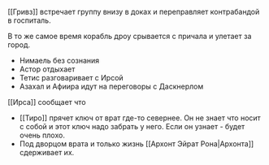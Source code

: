 [[Гривз]] встречает группу внизу в доках и переправляет контрабандой в госпиталь.

В то же самое время корабль дроу срывается с причала и улетает за город.

- Нимаель без сознания
- Астор отдыхает
- Тетис разговаривает с Ирсой
- Азахал и Афиира идут на переговоры с Даскнерлом

[[Ирса]] сообщает что
- [[Тиро]] прячет ключ от врат где-то севернее. Он не знает что носит с собой и этот ключ надо забрать у него. Если он узнает - будет очень плохо.
- Под дворцом врата и только жизнь [[Архонт Эйрат Рона|Архонта]] сдерживает их. 

